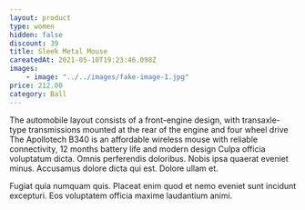 ```yaml
---
layout: product
type: women
hidden: false
discount: 39
title: Sleek Metal Mouse
careatedAt: 2021-05-10T19:23:46.098Z
images:
    - image: "../../images/fake-image-1.jpg"
price: 212.00
category: Ball
---
```

The automobile layout consists of a front-engine design, with transaxle-type transmissions mounted at the rear of the engine and four wheel drive
The Apollotech B340 is an affordable wireless mouse with reliable connectivity, 12 months battery life and modern design
Culpa officia voluptatum dicta. Omnis perferendis doloribus. Nobis ipsa quaerat eveniet minus. Accusamus dolore dicta qui est. Dolore ullam et.
 Fugiat quia numquam quis. Placeat enim quod et nemo eveniet sunt incidunt excepturi. Eos voluptatem officia maxime laudantium animi.
